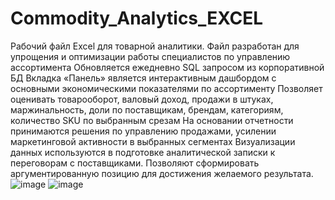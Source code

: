 # Commodity_Analytics_EXCEL
Рабочий файл Excel для товарной аналитики.
Файл разработан  для упрощения и оптимизации работы специалистов по управлению ассортимента
Обновляется ежедневно SQL запросом из корпоративной БД
Вкладка «Панель» является интерактивным дашбордом с основными экономическими показателями по ассортименту
Позволяет оценивать товарооборот, валовый доход, продажи в штуках, маржинальность, доли по поставщикам, брендам, категориям, количество SKU по выбранным срезам 
На основании отчетности принимаются решения по управлению продажами, усилении маркетинговой активности в выбранных сегментах
Визуализации данных используются в подготовке аналитической записки к переговорам с поставщиками. Позволяют сформировать аргументированную позицию для достижения желаемого результата.
![image](https://github.com/VyacheslavGusev/Commodity_Analytics_EXCEL/assets/117516863/6c374638-49ba-4f65-a13c-7369e147e712)
![image](https://github.com/VyacheslavGusev/Commodity_Analytics_EXCEL/assets/117516863/231e0b46-bda9-480e-9cdd-8e49e2fedb1f)


